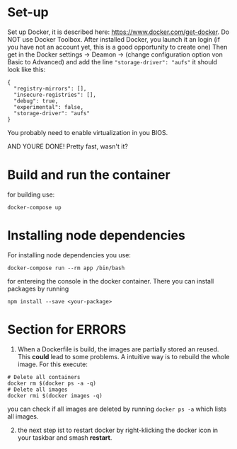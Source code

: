# Set-up
Set up Docker, it is described here: https://www.docker.com/get-docker.
Do NOT use Docker Toolbox.
After installed Docker, you launch it an login (if you have not an account yet, this is a good opportunity to create one)
Then get in the Docker settings -> Deamon -> (change configuration option von Basic to Advanced) and add the line ```"storage-driver": "aufs"``` it should look like this:
```
{
  "registry-mirrors": [],
  "insecure-registries": [],
  "debug": true,
  "experimental": false,
  "storage-driver": "aufs"
}
```

You probably need to enable virtualization in you BIOS.

AND YOURE DONE! Pretty fast, wasn't it?

# Build and run the container
for building use:
```
docker-compose up
```

# Installing node dependencies
For installing node dependencies you use:
```
docker-compose run --rm app /bin/bash
```
for entereing the console in the docker container. There you can install packages by running
```
npm install --save <your-package>
```
<!-- for building use:
```
docker build -t app .
```
do not forget the `.`. to run the image use:
```
docker run app
```
if you want to run docker and exit in the ubuntu shell, this can be done with the command:
```
docker run -it app bash
```
-->
# Section for ERRORS
1. When a Dockerfile is build, the images are partially stored an reused. This __could__ lead to some problems. A intuitive way is to rebuild the whole image. For this execute:
```
# Delete all containers
docker rm $(docker ps -a -q)
# Delete all images
docker rmi $(docker images -q)
```
you can check if all images are deleted by running `docker ps -a` which lists all images.

2. the next step ist to restart docker by right-klicking the docker icon in your taskbar and smash __restart__.
<!--
# How to update
## Meteor
Meteor can be updated bei replacing in the Dockerfile the `<version>` with the version you want to use.
```
RUN curl https://install.meteor.com/?release=<version> | sed s/--progress-bar/-sL/g | /bin/sh
```
```
RUN cp "/home/meteor/.meteor/packages/meteor-tool/1.7.0_1/mt-os.linux.x86_64/scripts/admin/launch-meteor" /usr/bin/meteor
```
-->